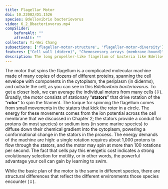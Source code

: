 ```yaml
---
title: Flagellar Motor
doi: 10.22002/D1.1526
species: Bdellovibrio bacteriovorus
video: 6_2_Bbacteriovorus.mp4
compSlider:
    beforeAlt: ""
    afterAlt: ""
collector: Yi-Wei Chang
subsections: ['flagellar-motor-structure', 'flagellar-motor-diversity']
features: ["Cell wall (diderm)", "Chemosensory arrays (membrane-bound)", "Flagella (sheathed)", "Flagellar motors", "Membrane (inner)", "Membrane (outer)", "Nucleoid", "Pili", "Ribosomes", "Storage granules", "Unidentified structures"]
description: The long propeller-like flagellum of bacteria like Bdellovibrio bacteriovorus is spun by a motor at its base embedded in the cell envelope
---
```


The motor that spins the flagellum is a complicated molecular machine made of many copies of dozens of different proteins, spanning the cell envelope with components in the cytoplasm, the periplasm (in diderms), and outside the cell, as you can see in this *Bdellovibrio bacteriovorus*. To get a closer look, we can average the individual motors from many cells (⇩). Broadly, the motor consists of stationary “**stators**” that drive rotation of the “**rotor**” to spin the filament. The torque for spinning the flagellum comes from small movements in the stators that kick the rotor in a circle. The energy for these movements comes from the ion potential across the cell membrane that we discussed in Chapter 2; the stators provide a conduit for protons (in most species) or sodium ions (in some marine species) to diffuse down their chemical gradient into the cytoplasm, powering a conformational change in the stators in the process. The energy demands of the machine are high: a single rotation requires about 1,000 protons to flow through the stators, and the motor may spin at more than 100 rotations per second. The fact that cells pay this energetic cost indicates a strong evolutionary selection for motility, or in other words, the powerful advantage your cell can gain by learning to swim.

While the basic plan of the motor is the same in different species, there are structural differences that reflect the different environments those species encounter (⇩).

